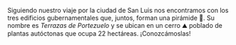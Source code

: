 Siguiendo nuestro viaje por la ciudad de San Luis nos encontramos con los tres edificios gubernamentales que, juntos, forman una pirámide :small_red_triangle:. Su nombre es _Terrazas de Portezuelo_ y se ubican en un cerro :mountain: poblado de plantas autóctonas que ocupa 22 hectáreas. ¡Conozcámoslas!

